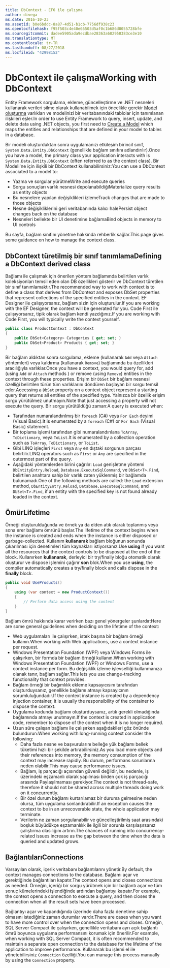 ```yaml
---
title: DbContext - EF6 ile çalışma
author: divega
ms.date: 2016-10-23
ms.assetid: b0e6bddc-8a87-4d51-b1cb-7756df938c23
ms.openlocfilehash: f95f503c4e40e65503d5af0c1b686d0055728bfe
ms.sourcegitcommit: dadee5905ada9ecdbae28363a682950383ce3e10
ms.translationtype: MT
ms.contentlocale: tr-TR
ms.lasthandoff: 08/27/2018
ms.locfileid: "42998152"
---
```

# <a name="working-with-dbcontext"></a><span data-ttu-id="b097c-102">DbContext ile çalışma</span><span class="sxs-lookup"><span data-stu-id="b097c-102">Working with DbContext</span></span>

<span data-ttu-id="b097c-103">Entity Framework sorgulama, ekleme, güncelleştirme ve .NET nesneleri kullanarak verileri silme olarak kullanabilmek için öncelikle gerekir [Model oluşturma](~/ef6/modeling/index.md) varlıkları ve modelinizi bir veritabanındaki tablolar için tanımlanan ilişkileri eşler.</span><span class="sxs-lookup"><span data-stu-id="b097c-103">In order to use Entity Framework to query, insert, update, and delete data using .NET objects, you first need to [Create a Model](~/ef6/modeling/index.md) which maps the entities and relationships that are defined in your model to tables in a database.</span></span>

<span data-ttu-id="b097c-104">Bir modeli oluşturduktan sonra uygulamanızı etkileşim birincil sınıf, `System.Data.Entity.DbContext` (genellikle bağlam sınıfını adlandırılır).</span><span class="sxs-lookup"><span data-stu-id="b097c-104">Once you have a model, the primary class your application interacts with is `System.Data.Entity.DbContext` (often referred to as the context class).</span></span> <span data-ttu-id="b097c-105">Bir Modeli'ne için ilişkili bir DbContext kullanabilirsiniz:</span><span class="sxs-lookup"><span data-stu-id="b097c-105">You can use a DbContext associated to a model to:</span></span>
- <span data-ttu-id="b097c-106">Yazma ve sorgular yürütme</span><span class="sxs-lookup"><span data-stu-id="b097c-106">Write and execute queries</span></span>   
- <span data-ttu-id="b097c-107">Sorgu sonuçları varlık nesnesi depolanabildiği</span><span class="sxs-lookup"><span data-stu-id="b097c-107">Materialize query results as entity objects</span></span>
- <span data-ttu-id="b097c-108">Bu nesnelere yapılan değişiklikleri izleme</span><span class="sxs-lookup"><span data-stu-id="b097c-108">Track changes that are made to those objects</span></span>
- <span data-ttu-id="b097c-109">Nesne değişikliklerini geri veritabanında kalıcı hale</span><span class="sxs-lookup"><span data-stu-id="b097c-109">Persist object changes back on the database</span></span>
- <span data-ttu-id="b097c-110">Nesneleri bellekte bir UI denetimine bağlama</span><span class="sxs-lookup"><span data-stu-id="b097c-110">Bind objects in memory to UI controls</span></span>

<span data-ttu-id="b097c-111">Bu sayfa, bağlam sınıfını yönetme hakkında rehberlik sağlar.</span><span class="sxs-lookup"><span data-stu-id="b097c-111">This page gives some guidance on how to manage the context class.</span></span>  

## <a name="defining-a-dbcontext-derived-class"></a><span data-ttu-id="b097c-112">DbContext türetilmiş bir sınıf tanımlama</span><span class="sxs-lookup"><span data-stu-id="b097c-112">Defining a DbContext derived class</span></span>  

<span data-ttu-id="b097c-113">Bağlamı ile çalışmak için önerilen yöntem bağlamında belirtilen varlık koleksiyonları temsil eden olan DB özellikleri gösterir ve DbContext türetilen bir sınıf tanımlamaktır.</span><span class="sxs-lookup"><span data-stu-id="b097c-113">The recommended way to work with context is to define a class that derives from DbContext and exposes DbSet properties that represent collections of the specified entities in the context.</span></span> <span data-ttu-id="b097c-114">EF Designer ile çalışıyorsanız, bağlam sizin için oluşturulur.</span><span class="sxs-lookup"><span data-stu-id="b097c-114">If you are working with the EF Designer, the context will be generated for you.</span></span> <span data-ttu-id="b097c-115">Code First ile çalışıyorsanız, tipik olarak bağlam kendi yazdığınız.</span><span class="sxs-lookup"><span data-stu-id="b097c-115">If you are working with Code First, you will typically write the context yourself.</span></span>  

``` csharp
public class ProductContext : DbContext
{
    public DbSet<Category> Categories { get; set; }
    public DbSet<Product> Products { get; set; }
}
```  

<span data-ttu-id="b097c-116">Bir bağlam aldıktan sonra sorgulama, ekleme (kullanarak `Add` veya `Attach` yöntemleri) veya kaldırma (kullanarak `Remove`) bağlamında bu özellikleri aracılığıyla varlıklar.</span><span class="sxs-lookup"><span data-stu-id="b097c-116">Once you have a context, you would query for, add (using `Add` or `Attach` methods ) or remove (using `Remove`) entities in the context through these properties.</span></span> <span data-ttu-id="b097c-117">Erişim bir `DbSet` bir bağlam nesnesi özelliği belirtilen türün tüm varlıklarını döndüren başlayan bir sorgu temsil eder.</span><span class="sxs-lookup"><span data-stu-id="b097c-117">Accessing a `DbSet` property on a context object represent a starting query that returns all entities of the specified type.</span></span> <span data-ttu-id="b097c-118">Yalnızca bir özellik erişim sorgu yürütülmez unutmayın.</span><span class="sxs-lookup"><span data-stu-id="b097c-118">Note that just accessing a property will not execute the query.</span></span> <span data-ttu-id="b097c-119">Bir sorgu yürütüldüğü zaman:</span><span class="sxs-lookup"><span data-stu-id="b097c-119">A query is executed when:</span></span>  

- <span data-ttu-id="b097c-120">Tarafından numaralandırılmış bir `foreach` (C#) veya `For Each` deyimi (Visual Basic).</span><span class="sxs-lookup"><span data-stu-id="b097c-120">It is enumerated by a `foreach` (C#) or `For Each` (Visual Basic) statement.</span></span>  
- <span data-ttu-id="b097c-121">Bir toplama işlemi tarafından gibi numaralandırılana `ToArray`, `ToDictionary`, veya `ToList`.</span><span class="sxs-lookup"><span data-stu-id="b097c-121">It is enumerated by a collection operation such as `ToArray`, `ToDictionary`, or `ToList`.</span></span>  
- <span data-ttu-id="b097c-122">Gibi LINQ işleçleri `First` veya `Any` en dıştaki sorgunun parçası belirtilir.</span><span class="sxs-lookup"><span data-stu-id="b097c-122">LINQ operators such as `First` or `Any` are specified in the outermost part of the query.</span></span>  
- <span data-ttu-id="b097c-123">Aşağıdaki yöntemlerden birini çağrılır: `Load` genişletme yöntemi `DbEntityEntry.Reload`, `Database.ExecuteSqlCommand`, ve `DbSet<T>.Find`, belirtilen anahtara sahip bir varlık zaten yüklenmiş bir bağlamda bulunamadı.</span><span class="sxs-lookup"><span data-stu-id="b097c-123">One of the following methods are called: the `Load` extension method, `DbEntityEntry.Reload`,  `Database.ExecuteSqlCommand`, and `DbSet<T>.Find`, if an entity with the specified key is not found already loaded in the context.</span></span>  

## <a name="lifetime"></a><span data-ttu-id="b097c-124">Ömür</span><span class="sxs-lookup"><span data-stu-id="b097c-124">Lifetime</span></span>  

<span data-ttu-id="b097c-125">Örneği oluşturulduğunda ve örnek ya da elden atık olarak toplanmış veya sona erer bağlamı ömrünü başlar.</span><span class="sxs-lookup"><span data-stu-id="b097c-125">The lifetime of the context begins when the instance is created and ends when the instance is either disposed or garbage-collected.</span></span> <span data-ttu-id="b097c-126">Kullanım **kullanarak** bağlam bloğunun sonunda çıkarılması için denetimleri tüm kaynakları istiyorsanız.</span><span class="sxs-lookup"><span data-stu-id="b097c-126">Use **using** if you want all the resources that the context controls to be disposed at the end of the block.</span></span> <span data-ttu-id="b097c-127">Kullanırken **kullanarak**, derleyici bir try/finally bloğu otomatik olarak oluşturur ve dispose işlemini çağırır **son** blok.</span><span class="sxs-lookup"><span data-stu-id="b097c-127">When you use **using**, the compiler automatically creates a try/finally block and calls dispose in the **finally** block.</span></span>  

``` csharp
public void UseProducts()
{
    using (var context = new ProductContext())
    {     
        // Perform data access using the context
    }
}
```  

<span data-ttu-id="b097c-128">Bağlam ömrü hakkında karar verirken bazı genel yönergeler şunlardır:</span><span class="sxs-lookup"><span data-stu-id="b097c-128">Here are some general guidelines when deciding on the lifetime of the context:</span></span>  

- <span data-ttu-id="b097c-129">Web uygulamaları ile çalışırken, istek başına bir bağlam örneği kullanın.</span><span class="sxs-lookup"><span data-stu-id="b097c-129">When working with Web applications, use a context instance per request.</span></span>  
- <span data-ttu-id="b097c-130">Windows Presentation Foundation (WPF) veya Windows Forms ile çalışırken, bir formda bir bağlam örneği kullanın.</span><span class="sxs-lookup"><span data-stu-id="b097c-130">When working with Windows Presentation Foundation (WPF) or Windows Forms, use a context instance per form.</span></span> <span data-ttu-id="b097c-131">Bu değişiklik izleme işlevselliği kullanmanıza olanak tanır, bağlam sağlar.</span><span class="sxs-lookup"><span data-stu-id="b097c-131">This lets you use change-tracking functionality that context provides.</span></span>  
- <span data-ttu-id="b097c-132">Bağlam örneği bir bağımlılık ekleme kapsayıcısını tarafından oluşturduysanız, genellikle bağlamı atmayı kapsayıcının sorumluluğundadır.</span><span class="sxs-lookup"><span data-stu-id="b097c-132">If the context instance is created by a dependency injection container, it is usually the responsibility of the container to dispose the context.</span></span>
- <span data-ttu-id="b097c-133">Uygulama kodunda bağlamı oluşturduysanız, artık gerekli olmadığında bağlamında atmayı unutmayın.</span><span class="sxs-lookup"><span data-stu-id="b097c-133">If the context is created in application code, remember to dispose of the context when it is no longer required.</span></span>  
- <span data-ttu-id="b097c-134">Uzun süre çalışan bağlamı ile çalışırken aşağıdakileri göz önünde bulundurun:</span><span class="sxs-lookup"><span data-stu-id="b097c-134">When working with long-running context consider the following:</span></span>  
    - <span data-ttu-id="b097c-135">Daha fazla nesne ve başvurularını belleğe yük bağlamı bellek tüketimi hızlı bir şekilde artırabilirsiniz.</span><span class="sxs-lookup"><span data-stu-id="b097c-135">As you load more objects and their references into memory, the memory consumption of the context may increase rapidly.</span></span> <span data-ttu-id="b097c-136">Bu durum, performans sorunlarına neden olabilir.</span><span class="sxs-lookup"><span data-stu-id="b097c-136">This may cause performance issues.</span></span>  
    - <span data-ttu-id="b097c-137">Bağlam, iş parçacığı açısından güvenli değildir, bu nedenle, iş üzerindeki eşzamanlı olarak yapılması birden çok iş parçacığı arasında Paylaşılmaması gerekiyor.</span><span class="sxs-lookup"><span data-stu-id="b097c-137">The context is not thread-safe, therefore it should not be shared across multiple threads doing work on it concurrently.</span></span>
    - <span data-ttu-id="b097c-138">Bir özel durum bağlamı kurtarılamaz bir duruma gelmesine neden olursa, tüm uygulama sonlandırabilir.</span><span class="sxs-lookup"><span data-stu-id="b097c-138">If an exception causes the context to be in an unrecoverable state, the whole application may terminate.</span></span>  
    - <span data-ttu-id="b097c-139">Verilerin ne zaman sorgulanabilir ve güncelleştirilmiş saat arasındaki boşluk büyüdükçe eşzamanlılık ile ilgili bir sorunla karşılaşırsanız çalıştırma olasılığını artırın.</span><span class="sxs-lookup"><span data-stu-id="b097c-139">The chances of running into concurrency-related issues increase as the gap between the time when the data is queried and updated grows.</span></span>  

## <a name="connections"></a><span data-ttu-id="b097c-140">Bağlantıları</span><span class="sxs-lookup"><span data-stu-id="b097c-140">Connections</span></span>  

<span data-ttu-id="b097c-141">Varsayılan olarak, içerik veritabanı bağlantılarını yönetir.</span><span class="sxs-lookup"><span data-stu-id="b097c-141">By default, the context manages connections to the database.</span></span> <span data-ttu-id="b097c-142">Bağlamı açar ve gerektiğinde bağlantıları kapatır.</span><span class="sxs-lookup"><span data-stu-id="b097c-142">The context opens and closes connections as needed.</span></span> <span data-ttu-id="b097c-143">Örneğin, içeriği bir sorgu yürütmek için bir bağlantı açar ve tüm sonuç kümelerindeki işlendiğinde ardından bağlantıyı kapatır.</span><span class="sxs-lookup"><span data-stu-id="b097c-143">For example, the context opens a connection to execute a query, and then closes the connection when all the result sets have been processed.</span></span>  

<span data-ttu-id="b097c-144">Bağlantıyı açar ve kapandığında üzerinde daha fazla denetime sahip olmasını istediğiniz zaman durumlar vardır.</span><span class="sxs-lookup"><span data-stu-id="b097c-144">There are cases when you want to have more control over when the connection opens and closes.</span></span> <span data-ttu-id="b097c-145">Örneğin, SQL Server Compact ile çalışırken, genellikle veritabanı ayrı açık bağlantı ömrü boyunca uygulama performansını korumak için önerilir.</span><span class="sxs-lookup"><span data-stu-id="b097c-145">For example, when working with SQL Server Compact, it is often recommended to maintain a separate open connection to the database for the lifetime of the application to improve performance.</span></span> <span data-ttu-id="b097c-146">Kullanarak bu işlemi el ile yönetebilirsiniz `Connection` özelliği.</span><span class="sxs-lookup"><span data-stu-id="b097c-146">You can manage this process manually by using the `Connection` property.</span></span>  
